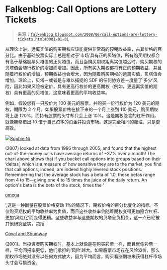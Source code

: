 <!--yml

category: 未分类

date: 2024-05-12 23:13:41

-->

# Falkenblog: Call Options are Lottery Tickets

> 来源：[`falkenblog.blogspot.com/2008/06/call-options-are-lottery-tickets.html#0001-01-01`](http://falkenblog.blogspot.com/2008/06/call-options-are-lottery-tickets.html#0001-01-01)

从理论上讲，远离实值的购买期权应该能提供非常高的预期收益率，占其价格的百分比。由于基础股票实际上总是相对于‘市场’具有正的贝塔值，所有购买期权都会有高于基础股票贝塔值的正贝塔值，而且当购买期权距离实值越远时，购买期权的贝塔值会随行权价的增加而增加。因此，所有买入期权都将有正的预期收益，并且随着行权价的增加，预期收益也会增大，因为随着购买期权的远离实值，贝塔值会增加。理论上，贝塔－或者是与难以捕捉的 SDF 的任何协方差－度量了‘多少’风险，因此如果风险被定价，具有更高行权价的更高期权（例如，更远离实值的期权）具有更高的贝塔值，这意味着更高的平均收益率。

例如，假设您有一只股价为 100 美元的股票，并购买一份行权价为 120 美元的期权，期限为 3 个月。如果股票价格在接下来的一个月上涨到 110 美元，购买期权将上涨 120%，而持有股票的头寸却只会上涨 10%。这是期权隐含的杠杆作用，就像能够借出 10 倍于自己资本的资金并投资市场。这是完全相同的赌注，只是更高效。

![](https://blogger.googleusercontent.com/img/b/R29vZ2xl/AVvXsEhd3lXSYrPWJHlht_LSOaZvfg0gJJhhat7gumh8pH3Lmsyo4oNjxjrojAWAoBSJsqfQ_aRMYFYlyilcIfjTzpdqxl4pYxYVcPlZ4EZC4qnGeTAUYUL7SIAavfanUg4VUkNHL_McZQ/s1600-h/call2.png)[Sophie Ni](http://papers.ssrn.com/sol3/papers.cfm?abstract_id=959024)

(2007) looked at data from 1996 through 2005, and found that the highest out-of-the-money calls have average returns of −37% over a month! The chart above shows that if you bucket call options into groups based on their ‘deltas’, which is a measure of how sensitive they are to the market, you find that call options, indeed, are indeed highly levered stock positions. Remembering that the average stock has a beta of 1.0, these betas range from 4 to 15—giving one 4 to 15 times the juice of the daily return. An option's beta is the beta of the stock, times the '

[omega](http://www.investopedia.com/terms/o/omega.asp)

',这是一种衡量在股票价格变动 1%的情况下，期权价格的百分比变化的指标。不仅购买期权的平均收益率为负值，而且这些收益率会随着期权变得更加隐含杠杆、更加‘风险化’而变得更糟。这些收益率与这些期权的贝塔呈负相关，这一点已经被其他研究证实，包括

[Coval and Shumway](http://www-personal.umich.edu/~shumway/papers.dir/optret.html)

(2001)。当投资者购买期权时，基本上就像是在购买彩票一样，而且就像彩票一样，平均回报率更低，他们承担的‘风险’越大。如果股票市场存在风险溢价，那么期权市场绝对没有以任何方式放大，因为平均而言，购买看涨期权来获得杠杆市场头寸会亏损资金。
